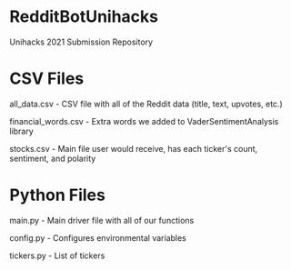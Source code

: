 # RedditBotUnihacks
Unihacks 2021 Submission Repository

# CSV Files
all_data.csv - CSV file with all of the Reddit data (title, text, upvotes, etc.)

financial_words.csv - Extra words we added to VaderSentimentAnalysis library

stocks.csv - Main file user would receive, has each ticker's count, sentiment, and polarity

# Python Files
main.py - Main driver file with all of our functions

config.py - Configures environmental variables

tickers.py - List of tickers
